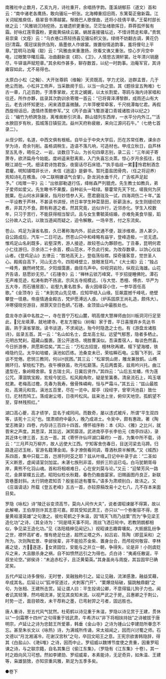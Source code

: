 <!-- { "loadSidebar": true } -->
南雅社中止数月，乙亥九月，诗社重开，余唱扬字韵。蓬溪胡郁荪（道文）首和云：“南中诸老各鹰扬，敢向骚坛一帜张。北海樽重招旧雨，东篱菊正傲新霜。江关词赋推庾信，翡翠音书滞越裳。惭娩巴人歌俚曲，还将小技倩平章。”王菊村部长继之云：“风雅销沉待挖扬，五塘遗帜更重张。茫茫坠绪歌挥日，莽莽孤怀鬓有霜。好咏红莲零露粉，更裁黄绢续云裳。蜗居喜接骚坛近，不惜诗筒走和章。”贵筑易崇臬（文痊）云：“乌衣巷口燕轻扬喜见骚坛帜又张。绿绮不妨翻古调，黄花仍旧清霜。儒冠误我供刍狗，盾墨依人作嫁裳。拨置俗情追韵事，羞将俚句上平章。”昆明马泊庵（聪）云：“风雅由来重激扬，欣看文谯又重张。惊心岁月空中电，过眼繁华曙后霜。冶曲翻新哀《郑》、《卫》，人情思古溯轩裳。壮年清兴销磨尽，牛铎谐声赋短章。”其余和作甚多，聊存数首，以纪一时韵事。泊庵军官，其诗雍容如此，尤不易得也。

太原白小松（之翰）、大开张尊鸥（维翰）天资既高，学力尤锐，迨群孟晋，几于绝尘而驰。小松并工倚声，当采数阕于后，以当一向之尝。其《题徐呈五殉难》七古一章，几近百韵，于清季掌故，尤言之娓娓，以太长割爱。荨鸥与海内诗家唱和往还，所作亦夥，兹录其次韵训余寄赠一首云：“已将膏泽溥黎群，成雨还山有大云。老去诗怀知更壮，闲来酒意喜微醺。六年萍梗常牵客，千尺桃潭每忆君。再假西旋频话旧，逸情终羡鲍参军。”又《丙子由滇飞蜀游灌口青城诸胜诗以纪之》云：“编竹为桥跨急拢，离堆凿断引洪洚。群山错列东西岸，一水平分内外江。”“活水腴田岁有秋，孤城落日镇狂流。益州天府称疲敝，来向江源问石牛。”（七绝七首录二）。

从侄少熙，名道，中西文俱有根柢。自毕业于中央大学后，历在苏常任教，课余亦学为诗，奇余刊削。虽格调稍生，造语不落凡响，可造材也。甲戌立秋日，自芦林至五乳寺，晤任之、一岩，谈数日下山，为长句四章志别，录二云：“三年闻子寄萧寺，欲济扁舟今始能。度岭遥来慰离索，入门失喜忘炎蒸。惊心岁月余孤往，挂眼江湖在一凭。细读君诗饱君饭，夜窗话尽石床镫。”“执手临歧一累，怜君制酒念君癯。明知铺喂非长计，未信《逍遥》是僻书。暂托齑盐团骨肉，（任之将迎养）焉知诗礼在樵渔。（中二联稍嫌语气合掌）。卧龙涧水垂千尺，广舌咳声足起予。”《戏赠一平》云：“出依部勒退行伍，绛帐森严列貔虎。先生教士如教兵，弟子爱师如爱父。先生瞰书不果腹，自种岩头一畦绿。藜藿常先天下忧，嗟我何为厌脱粟。在山何水非廉泉，指月妙悟参人天。愿君磨珑及一试，四海凋伤二十年。”盖一平设教于芦林，不甚读书讲授，终日率学生种菜垦田，斫薪汲水。女生则缝纫炊煮，非其力不食。颇有称道之者。然其究竟，远似许行，近邻赤化。学生入校数年，只习于苦行，不能获得相当智识。且与女生曹毓英结婚，亦难免美食华服，蹈公孙故人之讥，以致当道闻而疑之，迫令解散。一场辛苦，付之东流矣。

苍山、鸡足为滇省名胜，久已著称海内外，前此交通不便，跋涉维艰，游人甚少。自公路成后，汽车一二日可达。然苍山只中和峰略有庙宇，登峰造极，一览无遗。惟鸡足山名刹既多，岩壑深秀，游人接迹，故较苍山为夥颐也。丁丑春，昆明何君小仁往游归，示余诗二十余首，模山范水，不负此行矣。为改存数章，以饷心仪兹山者。《登鸡足山》五律云：“胜地高天上，登临荡俗襟。探奇骚客意，觉世圣人心。殿阁自高下，河山无古今。四观峰壁立，放眼发狂吟。”《大士阁》云：“独占一峰秀，巍然峙梵宫。夕阳烟霭裹，曲径鸟声中。仰视洞岩险，纵观云海雄。山花齐告语，慈愿妙无穷。”《石锺寺》云：“禅林云锁万峰窝，千岁招提睡佛陀。潭石无声难觅迹，松涛有韵不扬波。宗风五寺规模远，（与大觉、悉檀、傅衣、华严为五大寺，而石锺居首）。岩壑九重名胜多。香火因缘容小住，一参华首任高歌。”《金顶寺》云：“未到灵山先见塔，应知早结入山缘。狂飙震撼千峰吼，绝壁攀登一径悬。帝座情通金殿古，梵炉愿溥远人虔。（炉系固原王尚礼造，颇伟大）。冲寒侵晓穷游目，濒灏天空日色妍。”石锺、金顶皆山中最胜处也。

盘龙寺亦滇中名胜之一，寺在晋宁万松山麓，明高僧大慧禅师由剑川板洞河行足至此，兄龙填潭，就地建寺。老友方腥仙（树梅）家于晋，平日喜搜弃乡先达书画，熟于滇省掌故。读书谈道，不求闻达，殆今时隐逸之士也。有《游盘龙诸胜诗》，兹录五首。其一云：“名山如名士，盘龙高士拟。远望气郁葱，隐者多栖止。元明古梵刹，蕴藏山腹裹。莲公开道场，境胜曹溪似。吾滇耆宿人，每谈色然喜。今日折游券，夙愿斯偿矣。”其二云：“万松古招提，檀林欣再建。榻下望海楼，铁峰隐约见。太华如培蝼，滇池如匹练。沧桑变未已，荣枯瞬石电。尘翳飞不到，深谈不觉倦。悲悯三教同，何以民困。”其三云：“松翠筑山房，雕龙兼放鹤。山樵赐环归，挈桡松下酌。夜午横铁笛，吹月松巅落。先后两耆英，兹焉吟兴托。曲江遣型在，象岭精舍廓。复古瑞士风，日冀后贤作。”其四云：“山后五龙蟠，传为莲公咒。潭涸筑宝殿，宏规今犹旧。松风殿角吹，疑是笙簧奏。清泉流石上，鸣玉堪枕漱。老梅高过檐，先春为我寿。傲骨殊嶙峋，恒与严霜斗。”其五云：“兹山最胜处，高溯元和宫。滇池五百里，尽在一览中。犀亭（段经字，曾宰沔池县）致仕归，庀材而鸠工。落成谢尘塔，日夜吟松风。兹来池上坐，俯仰天地空。孤鹤望不至，穿林残照红。”

湖口高心夔，高才绩学，显名于咸同间。而数奇，屡以违式被斥，所谓“平生双四等，该死十三元”也。馆肃顺府中最久，晚乃成进土。令吴中，颇有惠政。著《陶堂志微录》四卷，内存诗三百四十四首。傅怀祖序称：本《风》、《雅》之比兴，就晋宋之声度。其思深，其旨远，渊冥靡涯。武进南亭亭长李伯元《南亭四话》，录其近体七律三首，五古一首。其《寄怀许仙坪湖口幕府》一首，为集中所不载，诗云：“三月芦沟万柳齐，故人远使大江西。宁知客舍伤春日，目送河梁去马蹄。归路逢迎迟玉帐，宦游名籍薄金闺。多才潦倒看同调，尊酒秋原半解携。”又《城西》系四首，集中只载二首，岂濒刊时芟之耶？兹从叶缘日记中补录于此：“二圣如天义断恩，虚闻请室剑加盆。未湛七族刑非滥，频折三阶运已屯。白马犹朝胥母岸，黄熊不化羽山魂。首和将相艰难日，心在安刘莫与论。”又云：“迎辇芳风一路花，金屏翠幞五云遮。昭阳似检长秋籍，春色仍裔曲宴家。旧赐画图丹良正，新联宫巷墨封斜。太行阴绝君知否？殷鉴前途有覆车。”语多为肃顺别白，故讳之。又《庄谐请话》所载《登五老峰》五古一首，亦较原稿改易十之七八，几不存本来面目矣。

罗隐《咏松》诗“陵迁谷变须高节，莫向人间作大夫”，说者谓昭谏屡不得第，故以此解嘲，王伯厚则许其志意可嘉。即其受知武肃王，亦只以“一个弥衡容不得，思量黄祖漫英雄”之句激之。彼杜荀鹤之于朱温，因“晴天飞雨乃战栗”而为“争见梁王造化功”之诗，（其全诗为：“同是晴天事不同，雨丝飞洒日轮中。若教阴朗都相似，争见梁王造化功。”见《洛阳梧绅见闻记》。）视昭谏志趣霄壤矣。大抵据乱纷争之世，襟怀高旷者，惟有绝足仕途，超然尘塔之外，如吕岩、陈陶（即蓝采和）之所为。次则陶宏景、李邺侯辈，非不能拾芥金紫、置身台合，而颅视何敬容、李林甫之徒，方逐逐，女贤固位，安能与之并立一朝，争得失，论是非！小则虞贬斥之来，大且酿杀身之祸，自不如愤然远引之为得也。贞白诗：“夷甫任散诞，平叔坐论空。”邺侯诗：“未追赤松子，且泛黄菊英。”其身虽尚与周旋，其旨固早巳确定矣。

五代卢延让诗多俚俗，无时誉，吴融独称引之。延让见融，流涕感激，融益奖藉，卒成其名。后延让以“狐冲官道过，犬刺客门开”、“栗爆烧毡破，猫跳触鼎翻”之句，为张相、王建所击赏。延让谓人曰：平生投谒公卿，不意得猫儿狗子力也。闻者讥其轻薄，然呜咽流涕，犹见其良知未泯。以视严武之于房，吕惠卿之于荆公，时势一迁，面目顿改，未干荐称之墨，已弯射羿之弓者，固远胜也。

唐人重诗，至五代风气犹然。杜荀鹤以诗见重于朱温，罗隐以诗见赏于王建，贯休以“一剑霜寒十四州”之句得重于钱武肃，牛希济以“非下将相扶持拙”之诗被拔于唐明宗，卢延让之诗为忠懿王所爱慕，韩垂《金山寺》之诗为锺山公李建勋所眷念不忘。甚至朱长文以《咏热》诗，为满城所传诵，宋太祖闻之，因而兴讨蜀之师。石文德以“月沈湘浦冷，花谢汉宫秋”之句，卒回文昭王之意。王宪宗欲害韩隐辞，得其《白盐山》、《滟堆》之诗，因而中止。罗绍威以魏博节度使之贵重，因重罗昭谏之诗，与之联宗籍，自名其集日《偷江东集》，（罗隐有《江东集》十卷）。其一时之趋向风习可想。然如李建勋、罗绍威辈，本素能诗，无足奇异，如朱温、王建等，枭雄狙猞，亦知崇重风雅，斯足为五季多矣。

●卷下

